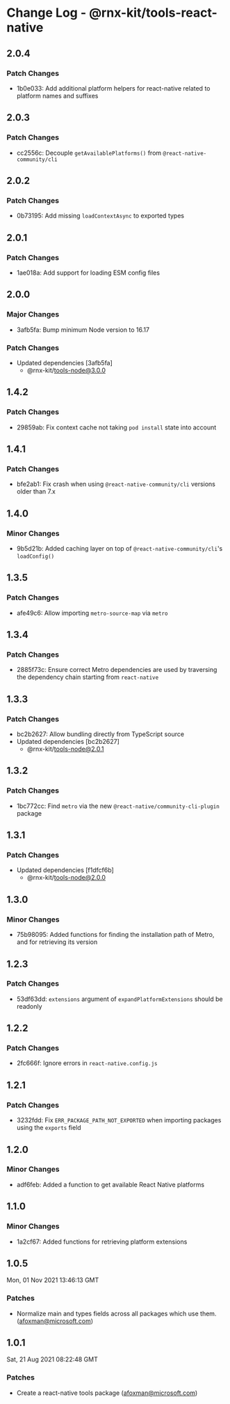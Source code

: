 # Change Log - @rnx-kit/tools-react-native

## 2.0.4

### Patch Changes

- 1b0e033: Add additional platform helpers for react-native related to platform
  names and suffixes

## 2.0.3

### Patch Changes

- cc2556c: Decouple `getAvailablePlatforms()` from `@react-native-community/cli`

## 2.0.2

### Patch Changes

- 0b73195: Add missing `loadContextAsync` to exported types

## 2.0.1

### Patch Changes

- 1ae018a: Add support for loading ESM config files

## 2.0.0

### Major Changes

- 3afb5fa: Bump minimum Node version to 16.17

### Patch Changes

- Updated dependencies [3afb5fa]
  - @rnx-kit/tools-node@3.0.0

## 1.4.2

### Patch Changes

- 29859ab: Fix context cache not taking `pod install` state into account

## 1.4.1

### Patch Changes

- bfe2ab1: Fix crash when using `@react-native-community/cli` versions older
  than 7.x

## 1.4.0

### Minor Changes

- 9b5d21b: Added caching layer on top of `@react-native-community/cli`'s
  `loadConfig()`

## 1.3.5

### Patch Changes

- afe49c6: Allow importing `metro-source-map` via `metro`

## 1.3.4

### Patch Changes

- 2885f73c: Ensure correct Metro dependencies are used by traversing the
  dependency chain starting from `react-native`

## 1.3.3

### Patch Changes

- bc2b2627: Allow bundling directly from TypeScript source
- Updated dependencies [bc2b2627]
  - @rnx-kit/tools-node@2.0.1

## 1.3.2

### Patch Changes

- 1bc772cc: Find `metro` via the new `@react-native/community-cli-plugin`
  package

## 1.3.1

### Patch Changes

- Updated dependencies [f1dfcf6b]
  - @rnx-kit/tools-node@2.0.0

## 1.3.0

### Minor Changes

- 75b98095: Added functions for finding the installation path of Metro, and for
  retrieving its version

## 1.2.3

### Patch Changes

- 53df63dd: `extensions` argument of `expandPlatformExtensions` should be
  readonly

## 1.2.2

### Patch Changes

- 2fc666f: Ignore errors in `react-native.config.js`

## 1.2.1

### Patch Changes

- 3232fdd: Fix `ERR_PACKAGE_PATH_NOT_EXPORTED` when importing packages using the
  `exports` field

## 1.2.0

### Minor Changes

- adf6feb: Added a function to get available React Native platforms

## 1.1.0

### Minor Changes

- 1a2cf67: Added functions for retrieving platform extensions

## 1.0.5

Mon, 01 Nov 2021 13:46:13 GMT

### Patches

- Normalize main and types fields across all packages which use them.
  (afoxman@microsoft.com)

## 1.0.1

Sat, 21 Aug 2021 08:22:48 GMT

### Patches

- Create a react-native tools package (afoxman@microsoft.com)
